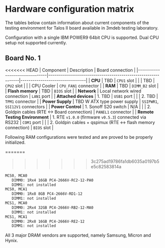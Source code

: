 # Hardware configuration matrix

The tables below contain information about current components of the testing
environment for Talos II board available in 3mdeb testing laboratory.

Configuration with a single IBM POWER9 64bit CPU is supported.
Dual CPU setup not supported currently.

## Board No. 1

<<<<<<< HEAD
| Component                      | Description                                                   | Board connection                |
|--------------------------------|---------------------------------------------------------------|---------------------------------|
| **CPU**                        | TBD                                                           | `CPU1` slot                     |
|                                | TBD                                                           | `CPU2` slot                     |
|                                | CPU Cooler                                                    | `CPU_FAN1` connector            |
| **RAM**                        | TBD                                                           | `DIMM_B2` slot                  |
| **Flash memory**               | TBD                                                           | `BIOS` slot                     |
| **Network**                    | Local network wired connection                                | `LAN1` port                     |
| **Attached devices**           | 1. TBD                                                        | `USB1` port                     |
|                                | 2. TBD                                                        | `TPM1` connector                |
| **Power Supply**               | TBD W ATX type power supply                                   | `SSIPWR1`, `SSI12V1` connectors |
| **Power Control**              | 1. Sonoff S20 switch                                          | N/A                             |
|                                | 2. Goldpin cables (RTE <-> Board connection)                  | `PANEL1` connector              |
| **Remote Testing Environment** | 1. RTE `v1.0.0` (firmware `v0.5.3`) connected via RS232       | `COM1` port                     |
|                                | 2. Goldpin cables + qspimux (RTE <-> flash memory connection) | `BIOS` slot                     |

Following RAM configurations were tested and are proved to be properly
initialized.

=======
>>>>>>> 3c275ad19786fa1db6035a0197b5e5c82583814a

```bash
MCS0, MCA0
   DIMM0: 1Rx4 16GB PC4-2666V-RC2-12-PA0
   DIMM1: not installed
MCS0, MCA1
   DIMM0: 1Rx8 8GB PC4-2666V-RD1-12
   DIMM1: not installed
MCS1, MCA0
   DIMM0: 2Rx4 32GB PC4-2666V-RB2-12-MA0
   DIMM1: not installed
MCS1, MCA1
   DIMM0: 2Rx8 16GB PC4-2666V-RE2-12
   DIMM1: not installed
```

All 3 major DRAM vendors are supported, namely Samsung, Micron and Hynix.
